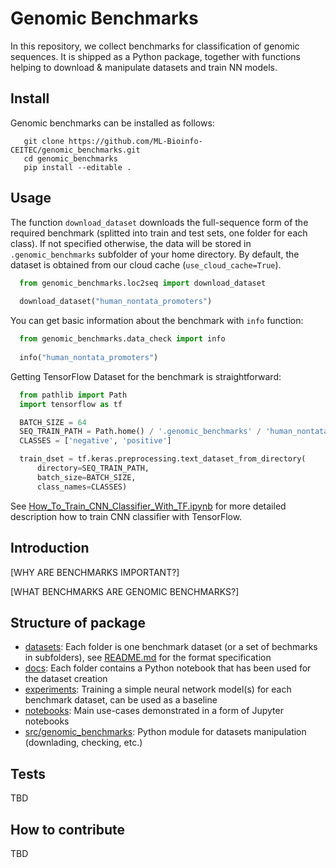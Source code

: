 # Genomic Benchmarks

In this repository, we collect benchmarks for classification of genomic sequences. It is shipped as a Python package, together with functions helping to download & manipulate datasets and train NN models. 
## Install

Genomic benchmarks can be installed as follows:

```
   git clone https://github.com/ML-Bioinfo-CEITEC/genomic_benchmarks.git
   cd genomic_benchmarks
   pip install --editable .
```
## Usage

The function `download_dataset` downloads the full-sequence form of the required benchmark (splitted into train and test sets, one folder for each class). If not specified otherwise, the data will be stored in `.genomic_benchmarks` subfolder of your home directory. By default, the dataset is obtained from our cloud cache (`use_cloud_cache=True`).  

```python
  from genomic_benchmarks.loc2seq import download_dataset
  
  download_dataset("human_nontata_promoters")
```

You can get basic information about the benchmark with `info` function:

```python
  from genomic_benchmarks.data_check import info
  
  info("human_nontata_promoters")
```

Getting TensorFlow Dataset for the benchmark is straightforward: 

```python
  from pathlib import Path
  import tensorflow as tf

  BATCH_SIZE = 64
  SEQ_TRAIN_PATH = Path.home() / '.genomic_benchmarks' / 'human_nontata_promoters' / 'train'
  CLASSES = ['negative', 'positive']

  train_dset = tf.keras.preprocessing.text_dataset_from_directory(
      directory=SEQ_TRAIN_PATH,
      batch_size=BATCH_SIZE,
      class_names=CLASSES)
```
See [How_To_Train_CNN_Classifier_With_TF.ipynb](notebooks/How_To_Train_CNN_Classifier_With_TF.ipynb) for more detailed description how to train CNN classifier with TensorFlow.

## Introduction

[WHY ARE BENCHMARKS IMPORTANT?]

[WHAT BENCHMARKS ARE GENOMIC BENCHMARKS?]
## Structure of package

  * [datasets](datasets/): Each folder is one benchmark dataset (or a set of bechmarks in subfolders), see [README.md](datasets/README.md) for the format specification
  * [docs](docs/): Each folder contains a Python notebook that has been used for the dataset creation
  * [experiments](experiments/): Training a simple neural network model(s) for each benchmark dataset, can be used as a baseline
  * [notebooks](notebooks/): Main use-cases demonstrated in a form of Jupyter notebooks 
  * [src/genomic_benchmarks](src/genomic_benchmarks/): Python module for datasets manipulation (downlading, checking, etc.) 

## Tests

TBD

## How to contribute

TBD
